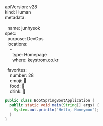 #
apiVersion: v28   <br/>
kind: Human       <br/>
metadata:  <br/>  
&nbsp;&nbsp;name: junhyeok  <br/>
spec:  <br/>
&nbsp;&nbsp;purpose:  DevOps  <br/>
&nbsp;&nbsp;locations:  <br/>
&nbsp;&nbsp;&nbsp;&nbsp;-   <br/>
&nbsp;&nbsp;&nbsp;&nbsp;&nbsp;&nbsp;type: Homepage  <br/>
&nbsp;&nbsp;&nbsp;&nbsp;&nbsp;&nbsp;where: keystrom.co.kr  <br/>
  <br/>
&nbsp;&nbsp;favorites:  <br/>
&nbsp;&nbsp;&nbsp;&nbsp;number: 28  <br/>
&nbsp;&nbsp;&nbsp;&nbsp;emoji: 🤦  <br/>
&nbsp;&nbsp;&nbsp;&nbsp;food: 🥩  <br/>
&nbsp;&nbsp;&nbsp;&nbsp;drink: 🥃  <br/>

```java
public class BootSpringBootApplication {
  public static void main(String[] args) {
    System.out.println("Hello, Honeymon");
  }
}
```

